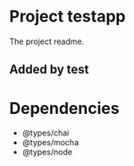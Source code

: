 
# Project testapp

The project readme.

## Added by test
# Dependencies
- @types/chai
- @types/mocha
- @types/node
  
